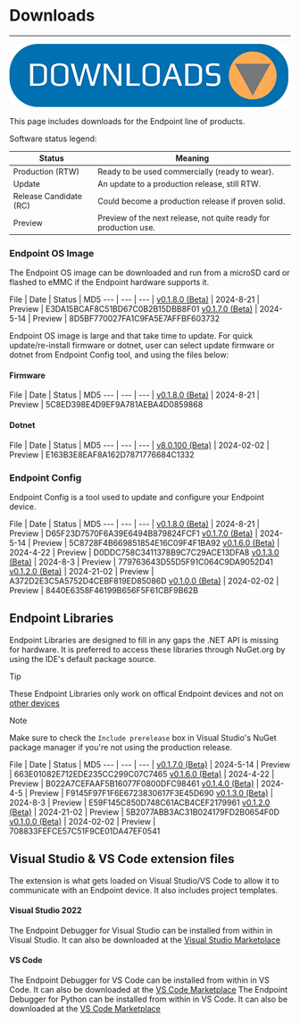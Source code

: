 # Downloads

---
![Download](images/downloads.png)

This page includes downloads for the Endpoint line of products.

Software status legend:

Status | Meaning
--- | ---
Production (RTW) | Ready to be used commercially (ready to wear).
Update | An update to a production release, still RTW.
Release Candidate (RC) | Could become a production release if proven solid.
Preview | Preview of the next release, not quite ready for production use.


### Endpoint OS Image

The Endpoint OS image can be downloaded and run from a microSD card or flashed to eMMC if the Endpoint hardware supports it. 

File | Date | Status | MD5
--- | --- | --- |
[v0.1.8.0 (Beta)](https://ghistorage.blob.core.windows.net/downloads/Endpoint/Firmware/endpoint_image_B0180.7.31.24.img) | 2024-8-21 | Preview | E3DA15BCAF8C51BD67C0B2B15DBB8F01
[v0.1.7.0 (Beta)](https://ghistorage.blob.core.windows.net/downloads/Endpoint/Firmware/endpoint_image_B0170.5.14.24.img) | 2024-5-14 | Preview | 8D5BF770027FA1C9FA5E7AFFBF603732

Endpoint OS image is large and that take time to update. For quick update/re-install firmware or dotnet, user can select update firmware or dotnet from Endpoint Config tool, and using the files below:

#### Firmware

File | Date | Status | MD5
--- | --- | --- |
[v0.1.8.0 (Beta)](https://ghistorage.blob.core.windows.net/downloads/Endpoint/Firmware/rootfs.ghi) | 2024-8-21 | Preview | 5C8ED398E4D9EF9A781AEBA4D0859868

#### Dotnet

File | Date | Status | MD5
--- | --- | --- |
[v8.0.100 (Beta)](https://ghistorage.blob.core.windows.net/downloads/Endpoint/Firmware/dotnet.ghi) | 2024-02-02 | Preview | E163B3E8EAF8A162D7871776684C1332

### Endpoint Config 

Endpoint Config is a tool used to update and configure your Endpoint device.

File | Date | Status | MD5
--- | --- | --- | 
[v0.1.8.0 (Beta)](https://ghistorage.blob.core.windows.net/downloads/Endpoint/Config/Endpoint_Config_Setup_v0.1.8.msi) | 2024-8-21 | Preview | D65F23D7570F6A39E6494B879824FCF1
[v0.1.7.0 (Beta)](https://ghistorage.blob.core.windows.net/downloads/Endpoint/Config/Endpoint_Config_Setup_v0.1.7.msi) | 2024-5-14 | Preview | 5C8728F4B669851854E16C09F4F1BA92
[v0.1.6.0 (Beta)](https://ghistorage.blob.core.windows.net/downloads/Endpoint/Config/Endpoint_Config_Setup_v0.1.6.msi) | 2024-4-22 | Preview | D0DDC758C3411378B9C7C29ACE13DFA8
[v0.1.3.0 (Beta)](https://ghistorage.blob.core.windows.net/downloads/Endpoint/Config/Endpoint_Config_Setup_v0.1.3.msi) | 2024-8-3 | Preview | 779763643D55D5F91C064C9DA9052D41
[v0.1.2.0 (Beta)](https://ghistorage.blob.core.windows.net/downloads/Endpoint/Config/Endpoint_Config_Setup_v0.1.2.msi) | 2024-21-02 | Preview | A372D2E3C5A5752D4CEBF819ED85086D
[v0.1.0.0 (Beta)](https://ghistorage.blob.core.windows.net/downloads/Endpoint/Config/Endpoint_Config_Setup_v0.1.0.0.msi) | 2024-02-02 | Preview | 8440E6358F46199B656F5F61CBF9B62B

## Endpoint Libraries

Endpoint Libraries are designed to fill in any gaps the .NET API is missing for hardware. It is preferred to access these libraries through NuGet.org by using the IDE's default package source.

> [!Tip] 
> These Endpoint Libraries only work on offical Endpoint devices and not on [other devices](./hardware/other.md)

> [!Note]
> Make sure to check the `Include prerelease` box in Visual Studio's NuGet package manager if you're not using the production release.

File | Date | Status | MD5
--- | --- | --- | 
[v0.1.7.0 (Beta)](https://ghistorage.blob.core.windows.net/downloads/Endpoint/Libraries/GHIElectronics.Endpoint.Libraries_v0.1.7.0.zip) | 2024-5-14 | Preview | 663E01082E712EDE235CC299C07C7465
[v0.1.6.0 (Beta)](https://ghistorage.blob.core.windows.net/downloads/Endpoint/Libraries/GHIElectronics.Endpoint.Libraries_v0.1.6.0.zip) | 2024-4-22 | Preview | B022A7CEFAAF5B16077F0800DFC98461
[v0.1.4.0 (Beta)](https://ghistorage.blob.core.windows.net/downloads/Endpoint/Libraries/GHIElectronics.Endpoint.Libraries_v0.1.4.0.zip) | 2024-4-5 | Preview | F9145F97F1F6E6723830617F3E45D690
[v0.1.3.0 (Beta)](https://ghistorage.blob.core.windows.net/downloads/Endpoint/Libraries/endpoint_libraries_v0.1.3.0.zip) | 2024-8-3 | Preview | E59F145C850D748C61ACB4CEF2179961
[v0.1.2.0 (Beta)](https://ghistorage.blob.core.windows.net/downloads/Endpoint/Libraries/endpoint_libraries_v0.1.2.0.zip) | 2024-21-02 | Preview | 5B2077ABB3AC31B024179FD2B0654F0D
[v0.1.0.0 (Beta)](https://ghistorage.blob.core.windows.net/downloads/Endpoint/Libraries/endpoint_libraries_v0.1.0.0.zip) | 2024-02-02 | Preview | 708833FEFCE57C51F9CE01DA47EF0541



## Visual Studio & VS Code extension files

The extension is what gets loaded on Visual Studio/VS Code to allow it to communicate with an Endpoint device. It also includes project templates.

#### Visual Studio 2022

The Endpoint Debugger for Visual Studio can be installed from within in Visual Studio. It can also be downloaded at the [Visual Studio Marketplace](https://marketplace.visualstudio.com/items?itemName=ghielectronics.Endpoint-VS-Debugger)

#### VS Code

The Endpoint Debugger for VS Code can be installed from within in VS Code. It can also be downloaded at the [VS Code Marketplace](https://marketplace.visualstudio.com/items?itemName=ghielectronics.endpointvscnet)
The Endpoint Debugger for Python can be installed from within in VS Code. It can also be downloaded at the [VS Code Marketplace](https://marketplace.visualstudio.com/items?itemName=ghielectronics.endpointvscpy)



